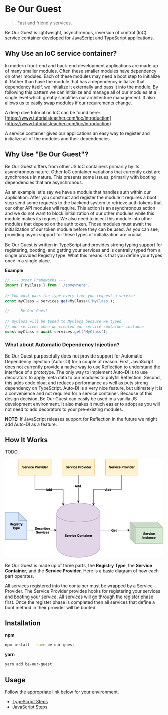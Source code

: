 # Be Our Guest

> Fast and friendly services.

Be Our Guest is lightweight, asynchronous, inversion of control (IoC) service container developed for JavaScript and TypeScript applications.

## Why Use an IoC service container?

In modern front-end and back-end development applications are made up of many smaller modules. Often these smaller modules have dependency on other modules. Each of these modules may need a boot step to initialize it. Rather than have the module that has a dependency initialize that dependency itself, we initialize it externally and pass it into the module. By following this pattern we can initialize and manage all of our modules at a single level which greatly simplifies our architecture management. It also allows us to easily swap modules if our requirements change.

A deep dive tutorial on IoC can be found here: [https://www.tutorialsteacher.com/ioc/introduction](https://www.tutorialsteacher.com/ioc/introduction)

A service container gives our applications an easy way to register and initialize all of the modules and their dependencies.

## Why Use "Be Our Guest"?

Be Our Guest differs from other JS IoC containers primarily by its asynchronous nature. Other IoC container variations that currently exist are synchronous in nature. This presents some issues; primarily with booting dependencies that are asynchronous.

As an example let's say we have a module that handles auth within our application. After you construct and register the module it requires a boot step send some requests to the backend system to retrieve auth tokens that our other API modules will require. This action is an asynchronous action and we do not want to block initialization of our other modules while this module makes its request. We also need to inject this module into other modules that depend on the auth token. Those modules must await the initialization of our token module before they can be used. As you can see, providing async support for these types of initialization are crucial.

Be Our Guest is written in TypeScript and provides strong typing support for registering, booting, and getting your services and is centrally typed from a single provided Registry type. What this means is that you define your types once in a single place.

**Example**

```typescript
// --- Other Frameworks ---
import { MyClass } from './somewhere';

// You must pass the type every time you request a service
const myClass = services.get<MyClass>('MyClass');
```

```typescript
// --- Be Our Guest ---

// myClass will be typed to MyClass because we typed
// our services when we created our service container instance
const myClass = await services.get('MyClass');
```

### What about Automatic Dependency Injection?

Be Our Guest purposefully does not provide support for Automatic Dependency Injection (Auto-DI) for a couple of reason. First, JavaScript does not currently provide a native way to use Reflection to understand the interface of a prototype. The only way to implement Auto-DI is to use decorators to apply meta data to our modules to polyfill Reflection. Second, this adds code bloat and reduces performance as well as puts strong dependency on TypeScript. Auto-DI is a very nice feature, but ultimately it is a convenience and not required for a service container. Because of this design decision, Be Our Guest can easily be used in a vanilla JS development environment. It also makes it much easier to adopt as you will not need to add decorators to your pre-existing modules.

**NOTE:** If JavaScript releases support for Reflection in the future we might add Auto-DI as a feature.

## How It Works

TODO

![Service Container Parts Diagram](images/be-our-guest.png)

Be Our Guest is made up of three parts, the **Registry Type**, the **Service Container**, and the **Service Provider**. Here is a basic diagram of how each part operates.

All services registered into the container must be wrapped by a Service Provider. The Service Provider provides hooks for
registering your services and booting your service. All services will go through the register phase first. Once the register
phase is completed then all services that define a boot method in their provider will be booted.

## Installation

**npm**

```bash
npm install --save be-our-guest
```

**yarn**

```bash
yarn add be-our-guest
```

## Usage

Follow the appropriate link below for your environment.

- [TypeScript Steps](docs/typescript-steps.md)
- [JavaScript Steps](docs/javascript-steps.md)
